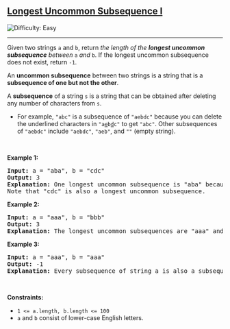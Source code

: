<h2><a href="https://leetcode.com/problems/longest-uncommon-subsequence-i">Longest Uncommon Subsequence I</a></h2> <img src='https://img.shields.io/badge/Difficulty-Easy-brightgreen' alt='Difficulty: Easy' /><hr><p>Given two strings <code>a</code> and <code>b</code>, return <em>the length of the <strong>longest uncommon subsequence</strong> between </em><code>a</code> <em>and</em> <code>b</code>. If the longest uncommon subsequence does not exist, return <code>-1</code>.</p>

<p>An <strong>uncommon subsequence</strong> between two strings is a string that is a <strong>subsequence of one but not the other</strong>.</p>

<p>A <strong>subsequence</strong> of a string <code>s</code> is a string that can be obtained after deleting any number of characters from <code>s</code>.</p>

<ul>
	<li>For example, <code>&quot;abc&quot;</code> is a subsequence of <code>&quot;aebdc&quot;</code> because you can delete the underlined characters in <code>&quot;a<u>e</u>b<u>d</u>c&quot;</code> to get <code>&quot;abc&quot;</code>. Other subsequences of <code>&quot;aebdc&quot;</code> include <code>&quot;aebdc&quot;</code>, <code>&quot;aeb&quot;</code>, and <code>&quot;&quot;</code> (empty string).</li>
</ul>

<p>&nbsp;</p>
<p><strong class="example">Example 1:</strong></p>

<pre>
<strong>Input:</strong> a = &quot;aba&quot;, b = &quot;cdc&quot;
<strong>Output:</strong> 3
<strong>Explanation:</strong> One longest uncommon subsequence is &quot;aba&quot; because &quot;aba&quot; is a subsequence of &quot;aba&quot; but not &quot;cdc&quot;.
Note that &quot;cdc&quot; is also a longest uncommon subsequence.
</pre>

<p><strong class="example">Example 2:</strong></p>

<pre>
<strong>Input:</strong> a = &quot;aaa&quot;, b = &quot;bbb&quot;
<strong>Output:</strong> 3
<strong>Explanation:</strong>&nbsp;The longest uncommon subsequences are &quot;aaa&quot; and &quot;bbb&quot;.
</pre>

<p><strong class="example">Example 3:</strong></p>

<pre>
<strong>Input:</strong> a = &quot;aaa&quot;, b = &quot;aaa&quot;
<strong>Output:</strong> -1
<strong>Explanation:</strong>&nbsp;Every subsequence of string a is also a subsequence of string b. Similarly, every subsequence of string b is also a subsequence of string a.
</pre>

<p>&nbsp;</p>
<p><strong>Constraints:</strong></p>

<ul>
	<li><code>1 &lt;= a.length, b.length &lt;= 100</code></li>
	<li><code>a</code> and <code>b</code> consist of lower-case English letters.</li>
</ul>
